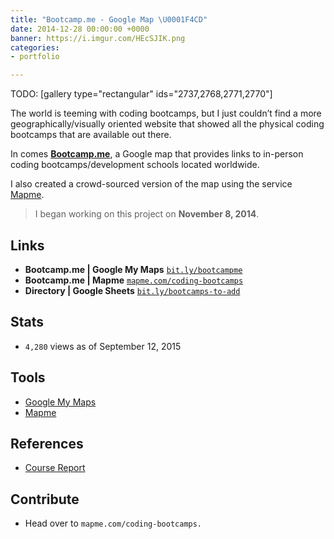 ```yaml
---
title: "Bootcamp.me - Google Map \U0001F4CD"
date: 2014-12-28 00:00:00 +0000
banner: https://i.imgur.com/HEcSJIK.png
categories:
- portfolio

---
```

TODO: [gallery type="rectangular" ids="2737,2768,2771,2770"\]

The world is teeming with coding bootcamps, but I just couldn’t find a more geographically/visually oriented website that showed all the physical coding bootcamps that are available out there.

In comes [**Bootcamp.me**](https://bit.ly/bootcampme "Bootcamp.me"), a Google map that provides links to in-person coding bootcamps/development schools located worldwide.

I also created a crowd-sourced version of the map using the service [Mapme](https://mapme.com/ "Mapme").

> I began working on this project on **November 8, 2014**.

## Links

* **Bootcamp.me | Google My Maps** [`bit.ly/bootcampme`](https://bit.ly/bootcampme "Bootcamp.me")
* **Bootcamp.me | Mapme** [`mapme.com/coding-bootcamps`](https://mapme.com/coding-bootcamps "Bootcamp.me - Mapme")
* **Directory | Google Sheets** [`bit.ly/bootcamps-to-add`](https://bit.ly/bootcamps-to-add "Bootcamp.me - Directory")

## Stats

* `4,280` views as of September 12, 2015

## Tools

* [Google My Maps](https://www.google.com/maps/d/splash?app=mp "Google MyMaps")
* [Mapme](https://mapme.com/ "Mapme")

## References

* [Course Report](https://coursereport.com "Course Report")

## Contribute

* Head over to `mapme.com/coding-bootcamps.`
